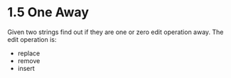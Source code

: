 # 1.5 One Away
Given two strings find out if they are one or zero edit operation away.
The edit operation is:
- replace
- remove
- insert
